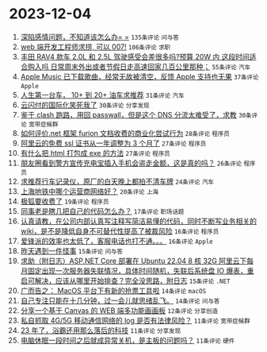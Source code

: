 # 2023-12-04

1. [深陷感情问题，不知道该怎么办= =](https://www.v2ex.com/t/997393) `135条评论` `问与答`
1. [web 端开发工程师求捞, 可以 007!](https://www.v2ex.com/t/997381) `106条评论` `求职`
1. [丰田 RAV4 款车 2.0L 和 2.5L 驾驶感受会差很多吗?预算 20W 内 这段时间适合购入吗 日常周末外出或者节假日走高速回家几百公里那种；](https://www.v2ex.com/t/997377) `55条评论` `汽车`
1. [Apple Music 已下载歌曲，经常无故被清空，反馈 Apple 支持也无果](https://www.v2ex.com/t/997361) `37条评论` `Apple`
1. [人生第一台车， 10+ 到 20+ 油车求推荐](https://www.v2ex.com/t/997415) `31条评论` `汽车`
1. [云闪付的国际化笑死我了](https://www.v2ex.com/t/997383) `30条评论` `分享发现`
1. [鉴于 clash 跑路，用回 passwall，但是这个 DNS 分流太难受了，求教](https://www.v2ex.com/t/997373) `30条评论` `宽带症候群`
1. [如何评价.net 框架 furion 文档收费的商业化尝试行为](https://www.v2ex.com/t/997411) `28条评论` `程序员`
1. [阿里云的免费 ssl 证书从一年调整为 3 个月了](https://www.v2ex.com/t/997408) `27条评论` `程序员`
1. [有什么把 html 打包成 exe 的方法](https://www.v2ex.com/t/997379) `27条评论` `程序员`
1. [朋友圈看到警方宣传充电宝插入手机会盗走金额，这是真的吗？](https://www.v2ex.com/t/997423) `26条评论` `程序员`
1. [求推荐行车记录仪，原厂的白天晚上都拍不清车牌](https://www.v2ex.com/t/997387) `24条评论` `汽车`
1. [上海地铁中哪个运营商网络好？](https://www.v2ex.com/t/997367) `20条评论` `上海`
1. [极狐要收费了](https://www.v2ex.com/t/997386) `19条评论` `程序员`
1. [同事老是瞎几把自己的代码怎么办？](https://www.v2ex.com/t/997431) `17条评论` `职场话题`
1. [认真请教，在公司内部认真写注释写简洁易懂的代码，同时不断写业务相关的 wiki，是不是降低自身不可替代性提高了被裁风险](https://www.v2ex.com/t/997433) `16条评论` `程序员`
1. [爱锋派的效率也太低了，客服电话也打不通。。。](https://www.v2ex.com/t/997376) `16条评论` `Apple`
1. [昨天遇到一件怪事](https://www.v2ex.com/t/997435) `15条评论` `问与答`
1. [求助（附日志）ASP.NET Core 部署在 Ubuntu 22.04 8 核 32G 阿里云下每月固定出现一次服务器失联情况，具体时间随机，失联后系统盘 IO 爆表，重启可解决，应该从哪里开始排查？完全没思路，附日志](https://www.v2ex.com/t/997407) `15条评论` `.NET`
1. [广而告之： MacOS 平台下有新的抢票工具啦](https://www.v2ex.com/t/997426) `14条评论` `macOS`
1. [自己专注只能在十几分钟，过一会儿就思绪乱飞。](https://www.v2ex.com/t/997365) `14条评论` `问与答`
1. [分享一个基于 Canvas 的 WEB 端多功能画画板](https://www.v2ex.com/t/997362) `12条评论` `分享创造`
1. [私自抓取 4G/5G 移动通信网络的 log 是否有法律风险？](https://www.v2ex.com/t/997446) `11条评论` `宽带症候群`
1. [23 年了，浴霸还用那么落后的科技](https://www.v2ex.com/t/997441) `11条评论` `分享发现`
1. [电脑休眠一段时间之后就成异常关机，是主板的问题吗？](https://www.v2ex.com/t/997374) `11条评论` `硬件`
